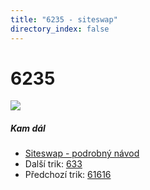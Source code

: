 ```yaml
---
title: "6235 - siteswap"
directory_index: false
---
```


# 6235

![](/animace/siteswap/6235.gif)

##### Kam dál

- [Siteswap - podrobný návod](/siteswap.html "Podrobné vysvětlení siteswapů..")
- Další trik: [633](633.html "Siteswap 633")
- Předchozí trik: [61616](61616.html "Siteswap 61616")

